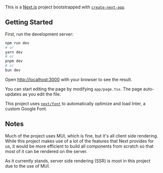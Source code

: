 This is a [Next.js](https://nextjs.org/) project bootstrapped with [`create-next-app`](https://github.com/vercel/next.js/tree/canary/packages/create-next-app).

## Getting Started

First, run the development server:

```bash
npm run dev
# or
yarn dev
# or
pnpm dev
# or
bun dev
```

Open [http://localhost:3000](http://localhost:3000) with your browser to see the result.

You can start editing the page by modifying `app/page.tsx`. The page auto-updates as you edit the file.

This project uses [`next/font`](https://nextjs.org/docs/basic-features/font-optimization) to automatically optimize and load Inter, a custom Google Font.

## Notes

Much of the project uses MUI, which is fine, but it's all client side rendering. While this project
makes use of a lot of the features that Next provides for us, it would be more efficient to build all
components from scratch so that most of it can be rendered on the server.

As it currently stands, server side rendering (SSR) is moot in this project due to the use of MUI.